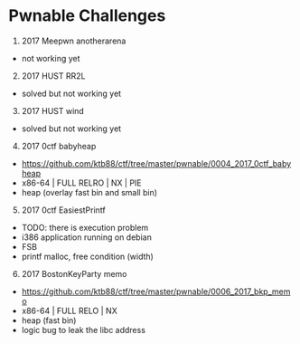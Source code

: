 # Pwnable Challenges

1. 2017 Meepwn anotherarena
  - not working yet
2. 2017 HUST RR2L
  - solved but not working yet
3. 2017 HUST wind
  - solved but not working yet
4. 2017 0ctf babyheap
  - https://github.com/ktb88/ctf/tree/master/pwnable/0004_2017_0ctf_babyheap
  - x86-64 | FULL RELRO | NX | PIE
  - heap (overlay fast bin and small bin)
5. 2017 0ctf EasiestPrintf
  - TODO: there is execution problem
  - i386 application running on debian
  - FSB
  - printf malloc, free condition (width)
6. 2017 BostonKeyParty memo
  - https://github.com/ktb88/ctf/tree/master/pwnable/0006_2017_bkp_memo
  - x86-64 | FULL RELO | NX
  - heap (fast bin)
  - logic bug to leak the libc address
